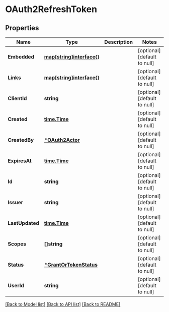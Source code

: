 # OAuth2RefreshToken

## Properties
Name | Type | Description | Notes
------------ | ------------- | ------------- | -------------
**Embedded** | [**map[string]interface{}**](interface{}.md) |  | [optional] [default to null]
**Links** | [**map[string]interface{}**](interface{}.md) |  | [optional] [default to null]
**ClientId** | **string** |  | [optional] [default to null]
**Created** | [**time.Time**](time.Time.md) |  | [optional] [default to null]
**CreatedBy** | [***OAuth2Actor**](OAuth2Actor.md) |  | [optional] [default to null]
**ExpiresAt** | [**time.Time**](time.Time.md) |  | [optional] [default to null]
**Id** | **string** |  | [optional] [default to null]
**Issuer** | **string** |  | [optional] [default to null]
**LastUpdated** | [**time.Time**](time.Time.md) |  | [optional] [default to null]
**Scopes** | **[]string** |  | [optional] [default to null]
**Status** | [***GrantOrTokenStatus**](GrantOrTokenStatus.md) |  | [optional] [default to null]
**UserId** | **string** |  | [optional] [default to null]

[[Back to Model list]](../README.md#documentation-for-models) [[Back to API list]](../README.md#documentation-for-api-endpoints) [[Back to README]](../README.md)

